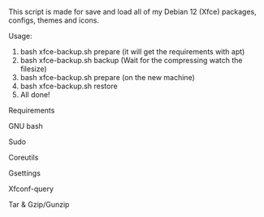 This script is made for save and load all of my Debian 12 (Xfce) packages, configs, themes and icons.

Usage:
1. bash xfce-backup.sh prepare (it will get the requirements with apt)
2. bash xfce-backup.sh backup (Wait for the compressing watch the filesize)
3. bash xfce-backup.sh prepare (on the new machine)
4. bash xfce-backup.sh restore
5. All done!


Requirements 

GNU bash

Sudo

Coreutils

Gsettings

Xfconf-query

Tar & Gzip/Gunzip

